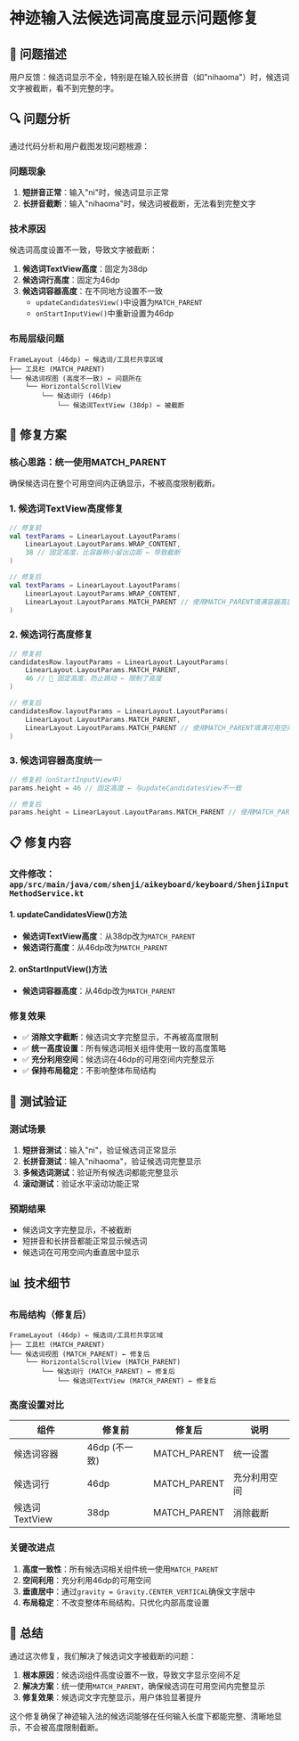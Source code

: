 # 神迹输入法候选词高度显示问题修复

## 🎯 问题描述

用户反馈：候选词显示不全，特别是在输入较长拼音（如"nihaoma"）时，候选词文字被截断，看不到完整的字。

## 🔍 问题分析

通过代码分析和用户截图发现问题根源：

### 问题现象
1. **短拼音正常**：输入"ni"时，候选词显示正常
2. **长拼音截断**：输入"nihaoma"时，候选词被截断，无法看到完整文字

### 技术原因
候选词高度设置不一致，导致文字被截断：

1. **候选词TextView高度**：固定为38dp
2. **候选词行高度**：固定为46dp  
3. **候选词容器高度**：在不同地方设置不一致
   - `updateCandidatesView()`中设置为`MATCH_PARENT`
   - `onStartInputView()`中重新设置为46dp

### 布局层级问题
```
FrameLayout (46dp) ← 候选词/工具栏共享区域
├── 工具栏 (MATCH_PARENT)
└── 候选词视图 (高度不一致) ← 问题所在
    └── HorizontalScrollView
        └── 候选词行 (46dp)
            └── 候选词TextView (38dp) ← 被截断
```

## 🔧 修复方案

### 核心思路：统一使用MATCH_PARENT

确保候选词在整个可用空间内正确显示，不被高度限制截断。

### 1. 候选词TextView高度修复
```kotlin
// 修复前
val textParams = LinearLayout.LayoutParams(
    LinearLayout.LayoutParams.WRAP_CONTENT,
    38 // 固定高度，比容器稍小留出边距 ← 导致截断
)

// 修复后
val textParams = LinearLayout.LayoutParams(
    LinearLayout.LayoutParams.WRAP_CONTENT,
    LinearLayout.LayoutParams.MATCH_PARENT // 使用MATCH_PARENT填满容器高度
)
```

### 2. 候选词行高度修复
```kotlin
// 修复前
candidatesRow.layoutParams = LinearLayout.LayoutParams(
    LinearLayout.LayoutParams.MATCH_PARENT,
    46 // 🔧 固定高度，防止跳动 ← 限制了高度
)

// 修复后
candidatesRow.layoutParams = LinearLayout.LayoutParams(
    LinearLayout.LayoutParams.MATCH_PARENT,
    LinearLayout.LayoutParams.MATCH_PARENT // 使用MATCH_PARENT填满可用空间
)
```

### 3. 候选词容器高度统一
```kotlin
// 修复前（onStartInputView中）
params.height = 46 // 固定高度 ← 与updateCandidatesView不一致

// 修复后
params.height = LinearLayout.LayoutParams.MATCH_PARENT // 使用MATCH_PARENT确保有足够空间
```

## 📋 修复内容

### 文件修改：`app/src/main/java/com/shenji/aikeyboard/keyboard/ShenjiInputMethodService.kt`

#### 1. updateCandidatesView()方法
- **候选词TextView高度**：从38dp改为`MATCH_PARENT`
- **候选词行高度**：从46dp改为`MATCH_PARENT`

#### 2. onStartInputView()方法
- **候选词容器高度**：从46dp改为`MATCH_PARENT`

### 修复效果

- ✅ **消除文字截断**：候选词文字完整显示，不再被高度限制
- ✅ **统一高度设置**：所有候选词相关组件使用一致的高度策略
- ✅ **充分利用空间**：候选词在46dp的可用空间内完整显示
- ✅ **保持布局稳定**：不影响整体布局结构

## 🧪 测试验证

### 测试场景
1. **短拼音测试**：输入"ni"，验证候选词正常显示
2. **长拼音测试**：输入"nihaoma"，验证候选词完整显示
3. **多候选词测试**：验证所有候选词都能完整显示
4. **滚动测试**：验证水平滚动功能正常

### 预期结果
- 候选词文字完整显示，不被截断
- 短拼音和长拼音都能正常显示候选词
- 候选词在可用空间内垂直居中显示

## 📊 技术细节

### 布局结构（修复后）
```
FrameLayout (46dp) ← 候选词/工具栏共享区域
├── 工具栏 (MATCH_PARENT)
└── 候选词视图 (MATCH_PARENT) ← 修复后
    └── HorizontalScrollView (MATCH_PARENT)
        └── 候选词行 (MATCH_PARENT) ← 修复后
            └── 候选词TextView (MATCH_PARENT) ← 修复后
```

### 高度设置对比
| 组件 | 修复前 | 修复后 | 说明 |
|------|--------|--------|------|
| 候选词容器 | 46dp (不一致) | MATCH_PARENT | 统一设置 |
| 候选词行 | 46dp | MATCH_PARENT | 充分利用空间 |
| 候选词TextView | 38dp | MATCH_PARENT | 消除截断 |

### 关键改进点
1. **高度一致性**：所有候选词相关组件统一使用`MATCH_PARENT`
2. **空间利用**：充分利用46dp的可用空间
3. **垂直居中**：通过`gravity = Gravity.CENTER_VERTICAL`确保文字居中
4. **布局稳定**：不改变整体布局结构，只优化内部高度设置

## 🎯 总结

通过这次修复，我们解决了候选词文字被截断的问题：

1. **根本原因**：候选词组件高度设置不一致，导致文字显示空间不足
2. **解决方案**：统一使用`MATCH_PARENT`，确保候选词在可用空间内完整显示
3. **修复效果**：候选词文字完整显示，用户体验显著提升

这个修复确保了神迹输入法的候选词能够在任何输入长度下都能完整、清晰地显示，不会被高度限制截断。 